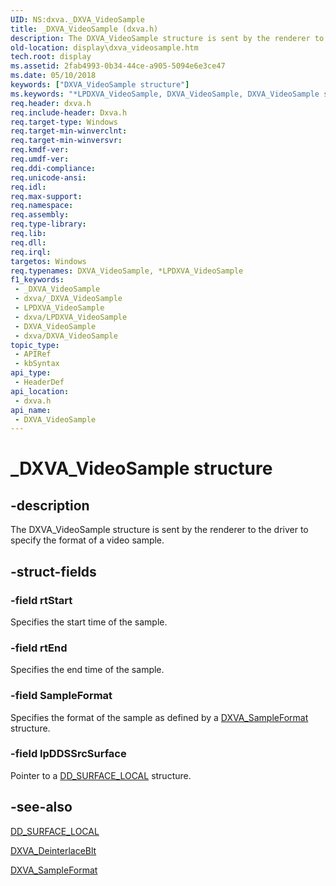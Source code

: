 ```yaml
---
UID: NS:dxva._DXVA_VideoSample
title: _DXVA_VideoSample (dxva.h)
description: The DXVA_VideoSample structure is sent by the renderer to the driver to specify the format of a video sample.
old-location: display\dxva_videosample.htm
tech.root: display
ms.assetid: 2fab4993-0b34-44ce-a905-5094e6e3ce47
ms.date: 05/10/2018
keywords: ["DXVA_VideoSample structure"]
ms.keywords: "*LPDXVA_VideoSample, DXVA_VideoSample, DXVA_VideoSample structure [Display Devices], LPDXVA_VideoSample, LPDXVA_VideoSample structure pointer [Display Devices], _DXVA_VideoSample, display.dxva_videosample, dxva/DXVA_VideoSample, dxva/LPDXVA_VideoSample, dxvaref_08c56205-0793-4556-bb9a-e682eb6ca354.xml"
req.header: dxva.h
req.include-header: Dxva.h
req.target-type: Windows
req.target-min-winverclnt: 
req.target-min-winversvr: 
req.kmdf-ver: 
req.umdf-ver: 
req.ddi-compliance: 
req.unicode-ansi: 
req.idl: 
req.max-support: 
req.namespace: 
req.assembly: 
req.type-library: 
req.lib: 
req.dll: 
req.irql: 
targetos: Windows
req.typenames: DXVA_VideoSample, *LPDXVA_VideoSample
f1_keywords:
 - _DXVA_VideoSample
 - dxva/_DXVA_VideoSample
 - LPDXVA_VideoSample
 - dxva/LPDXVA_VideoSample
 - DXVA_VideoSample
 - dxva/DXVA_VideoSample
topic_type:
 - APIRef
 - kbSyntax
api_type:
 - HeaderDef
api_location:
 - dxva.h
api_name:
 - DXVA_VideoSample
---
```


# _DXVA_VideoSample structure


## -description

The DXVA_VideoSample structure is sent by the renderer to the driver to specify the format of a video sample.

## -struct-fields

### -field rtStart

Specifies the start time of the sample.

### -field rtEnd

Specifies the end time of the sample.

### -field SampleFormat

Specifies the format of the sample as defined by a <a href="https://docs.microsoft.com/windows-hardware/drivers/ddi/dxva/ne-dxva-_dxva_sampleformat">DXVA_SampleFormat</a> structure.

### -field lpDDSSrcSurface

Pointer to a <a href="https://docs.microsoft.com/windows/win32/api/ddrawint/ns-ddrawint-dd_surface_local">DD_SURFACE_LOCAL</a> structure.

## -see-also

<a href="https://docs.microsoft.com/windows/win32/api/ddrawint/ns-ddrawint-dd_surface_local">DD_SURFACE_LOCAL</a>



<a href="https://docs.microsoft.com/windows-hardware/drivers/ddi/dxva/ns-dxva-_dxva_deinterlaceblt">DXVA_DeinterlaceBlt</a>



<a href="https://docs.microsoft.com/windows-hardware/drivers/ddi/dxva/ne-dxva-_dxva_sampleformat">DXVA_SampleFormat</a>

